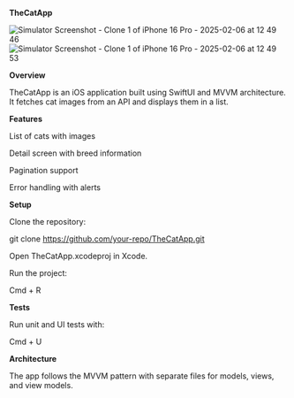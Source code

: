 **TheCatApp**

![Simulator Screenshot - Clone 1 of iPhone 16 Pro - 2025-02-06 at 12 49 46](https://github.com/user-attachments/assets/1fea7360-f695-4835-9b55-a2f8624fbe7f)
![Simulator Screenshot - Clone 1 of iPhone 16 Pro - 2025-02-06 at 12 49 53](https://github.com/user-attachments/assets/4b5f93d4-fe76-43d6-83f9-fe2381149615)


**Overview**

TheCatApp is an iOS application built using SwiftUI and MVVM architecture. It fetches cat images from an API and displays them in a list.

**Features**

List of cats with images

Detail screen with breed information

Pagination support

Error handling with alerts

**Setup**

Clone the repository:

git clone https://github.com/your-repo/TheCatApp.git

Open TheCatApp.xcodeproj in Xcode.

Run the project:

Cmd + R

**Tests**

Run unit and UI tests with:

Cmd + U

**Architecture**

The app follows the MVVM pattern with separate files for models, views, and view models.
